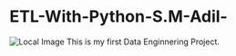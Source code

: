 # ETL-With-Python-S.M-Adil-
![Local Image](C:\Users\batmayn\Downloads\etl.drawio.PNG) This is my first Data Enginnering Project.
